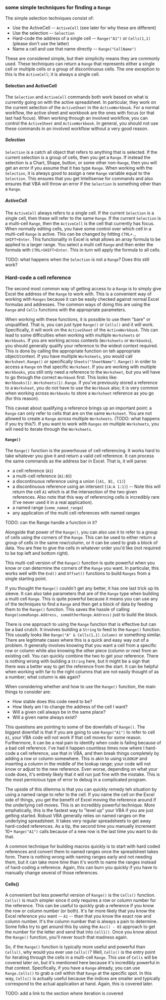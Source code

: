 ### some simple techniques for finding a `Range`

The simple selection techniques consist of:

* Use the ActiveCell -- `ActiveCell` (see later for why these are different)
* Use the selection -- `Selection`
* Hard-code the address of a single cell -- `Range("A1")` or `Cells(1,1)` (please don't use the latter)
* Name a cell and use that name directly -- `Range("CellName")`

These are considered simple, but their simplicity means they are commonly used.  These techniques can return a `Range` that represents either a single cell or multiple cells or a group of discontinuous cells.  The one exception to this is the `ActiveCell`; it is always a single cell.

#### Selection and ActiveCell

The `Selection` and `ActiveCell` commands both work based on what is currently going on with the active spreadsheet.  In particular, they work on the current selection of the `ActiveSheet` in the `ActiveWorkbook`.  For a normal workflow, the active sheet and workbook are the ones with focus (or that last had focus).  When working through an involved workflow, you can control the `ActiveSheet` and `ActiveWorkbook`.  In general, you should not use these commands in an involved workflow without a very good reason.

##### Selection

`Selection` is a catch all object that refers to anything that is selected.  If the current selection is a group of cells, then you get a `Range`.  If instead the selection is a Chart, Shape, button, or some other non-`Range`, then you will get an error if you assume that it has type `Range`.  When working with the `Selection`, it is always good to assign a new `Range` variable equal to the `Selection`.  This ensures that you get Intellisense for commands and also ensures that VBA will throw an error if the `Selection` is something other than a `Range`.

##### ActiveCell

The `ActiveCell` always refers to a single cell.  If the current `Selection` is a single cell, then these will refer to the same `Range`.  If the current `Selection` is a multi-cell `Range`, then the `ActiveCell` is the cell that currently has focus.  When normally editing cells, you have some control over which cell in a multi-cell `Range` is active.  This can be changed by hitting `CTRL+.`, `SHIFT+Enter`.  This functionality in Excel is what allows an array formula to be applied to a larger range. You select a multi cell `Range` and then enter the formula with `CTRL+SHIFT+Enter`.  This in turn will apply the formula to all cells.

TODO: what happens when the `Selection` is not a `Range`?  Does this still work?

### Hard-code a cell reference

The second most common way of getting access to a `Range` is to simply give Excel the address of the `Range` to work with.  This is a convenient way of working with `Ranges` because it can be easily checked against normal Excel formulas and addresses.  The common ways of doing this are using the `Range` and `Cells` functions with the appropriate parameters.

When working with these functions, it is possible to use them "bare" or unqualified.  That is, you can just type `Range()` or `Cells()` and it will work. Specifically, it will work on the `ActiveSheet` of the `ActiveWorkbook`.  This can lead to some difficulties when working with multiple `Worksheets` or `Workbooks`.  If you are working across contexts (`Worksheets` or `Workbooks`), you should generally qualify your reference to the widest context required.  This is done by calling the appropriate function on teh appropriate object/context.  If you have multiple `Worksheets`, you would call `Worksheet.Range()` or specifically `Sheets("SheetName").Range()` in order to access a `Range` on that specific `Worksheet`.  If you are working with multiple `Workbooks`, you still only need a reference to the `Worksheet`, but you will have to go through the correct `Workbook` first.  This looks like: `Workbooks(1).Worksheets(1).Range`.  If you've previously stored a reference to a `Worksheet`, you do not have to use the `Workbook` also; it is very common when working across `Workbooks` to store a `Worksheet` reference as you go (for this reason).

This caveat about qualifying a reference brings up an important point: a `Range` can only refer to cells that are on the same `Worksheet`.  You are not allowed to create a `Range` across multiple `Worksheets`.  (TODO: what happens if you try this?).  If you want to work with `Ranges` on multiple `Worksheets`, you will need to iterate through the `Worksheets`.

#### `Range()`

The `Range()` function is the powerhouse of cell referencing.  It works hard to take whatever you give it and return a valid cell reference.  It can process the same commands as the address bar in Excel.  That is, it will parse:

* a cell reference (`A1`)
* a multi-cell reference (`A1:B5`)
* a discontinuous reference using a union (`(A1, B1, C1)`)
* a discontinuous reference using an intersect (`(A:A 1:1)`) -- Note this will return the cell `A1` which is at the intersection of the two given references.  Also note that this way of referencing cells is incredibly rare (I've never used it in a real application).
* a named range (`some_named_range`)
* any application of the multi cell references with named ranges

TODO: can the Range handle a function in it?

Alongside that power of the `Range()`, you can also use it to refer to a group of cells using the corners of the `Range`.  This can be used to either return a group of cells in the same row/column, or it can be used to grab a block of data.  You are free to give the cells in whatever order you'd like (not required to be top left and bottom right).

This multi-cell version of the `Range()` function is quite powerful when you know or can determine the corners of the `Range` you want.  In particular, this works well with the `End()` and `Offset()` functions to build `Ranges` from a single starting point.

If you thought the `Range()` couldn't get any better, it has one last trick up its sleeve.  It can also take parameters that are of the `Range` type when building a multi cell `Range`.  This is quite powerful because it means you can use any of the techniques to find a `Range` and then get a block of data by feeding them to the `Range()` function.  This saves the hassle of calling `Range(someRange.Address, someOtherRange.Address)` just to build the block.

There is one approach to using the `Range` function that is effective but can be a bad crutch.  It involves building a `String` to feed to the `Range()` function.  This usually looks like `Range("A" & Cells(1,1).Column)` or something similar.  There are legitimate cases where this is a quick and easy way out of a problem.  It generally involves knowing that you want a cell from a specific row or column while also knowing the other piece (column or row) from an existing cell.  You can quickly combine the two to get your reference.  There is nothing wrong with building a `String` here, but it might be a sign that there was a better way to get the reference from the start.  It can be helpful when working with far to the right columns that are not easily thought of as a number; what column is `AB6` again?

When considering whether and how to use the `Range()` function, the main things to consider are:

* How stable does this code need to be?
* How likely am I to change the address of the cell I want?
* Will a given cell always be in the same place?
* Will a given name always exist?

This questions are pointing to some of tbe downfalls of `Range()`.  The biggest downfall is that if you are going to use `Range("A1")` to refer to cell `A1`, your VBA code will not work if that cell moves for some reason.  Furthermore, it can be a real pain to identify when code is failing because of a bad cell reference.  I've had it happen countless times now where I hard-code a cell reference, use that in VBA, and then break things completely by adding a row or column somewhere.  This is akin to using `VLOOKUP` and inserting a column in the middle of the lookup range; your code will not know or adjust to the new reference.  Even worse, depending on what your code does, it's entirely likely that it will run just fine with the mistake.  This is the most pernicious type of error to debug in a complicated program.

The upside of this dilemma is that you can quickly remedy teh situation by using a named range to refer to the cell.  If you name the cell on the Excel side of things, you get the benefit of Excel moving the reference around if the underlying cell moves.  This is an incredibly powerful technique.  More emphatically, this is the fastest way to "level up" your VBA if you are just getting started.  Robust VBA generally relies on named ranges on the underlying spreadsheet.  It takes very regular spreadsheets to get away hard-coded references.  As a tip, the second time you manually increment 10+ `Range("A1")` calls because of a new row is the last time you want to do that.

A common technique for building macros quickly is to start with hard coded references and convert them to named ranges once the spreadsheet takes form.  There is nothing wrong with naming ranges early and not needing them, but it can take more time than it's worth to name the ranges instead of hard-coding a reference.  Again, this can burn you quickly if you have to manually change several of those references.

#### Cells()

A convenient but less powerful version of `Range()` is the `Cells()` function.  `Cells()` is much simpler since it only requires a row or column number for the reference.  This can be useful to quickly grab a reference if you know the row or column number (or both).  It's far more likely that you know the Excel reference you want -- `A1` -- than that you know the exact row and column number.  It's the column number that is always a pain to determine.  Some folks try to get around this by using the `Asc() - 65` approach to get the number for the letter and send that into `Cell1()`.  Once you know about the `Range()` function, you'll never touch that madness again.

So, if the `Range()` function is typically more useful and powerful than `Cells()`, why would you ever use `Cells()`?  Well, `Cells()` is the entry point for iterating through the cells in a multi-cell `Range`.  This use of `Cells` will be covered later on, but it's mentioned here because it's incredibly powerful in that context.  Specifically, if you have a `Range` already, you can use `Range.Cells()` to grab a cell within that `Range` at the specific spot.  In this way, `Cells()` is actually useful because the indices are smaller and typically correspond to the actual application at hand.  Again, this is covered later.

TODO: add a link to the section where iteration is covered
